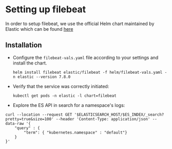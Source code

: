 # Setting up filebeat
In order to setup filebeat, we use the official Helm chart maintained by Elastic which can be found [here](https://github.com/elastic/helm-charts/tree/master/filebeat)


## Installation

* Configure the `filebeat-vals.yaml` file according to your settings and install the chart.
  ```console
  helm install filebeat elastic/filebeat -f helm/filebeat-vals.yaml -n elastic --version 7.8.0
  ```

* Verify that the service was correctly initiated:
  ```console
  kubectl get pods -n elastic -l chart=filebeat
  ```

* Explore the ES API in search for a namespace's logs:
```console
curl --location --request GET '$ELASTICSEARCH_HOST/$ES_INDEX/_search?pretty=true&size=100' --header 'Content-Type: application/json' --data-raw '{
    "query" : {
        "term": { "kubernetes.namespace" : "default"}
    }
}'
```
  

